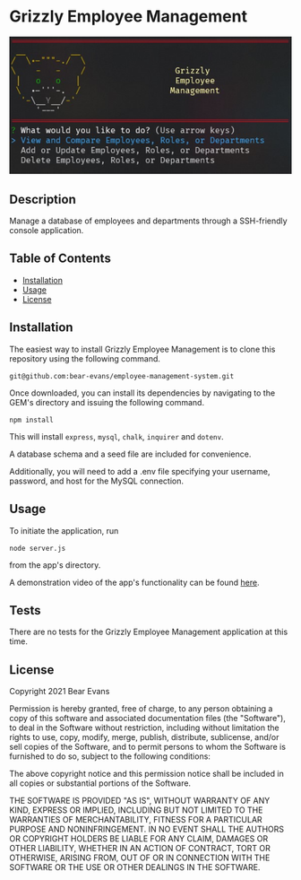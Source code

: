 # Grizzly Employee Management

![Screenshot of application](./assets/Screenshot.jpg)

## Description

Manage a database of employees and departments through a SSH-friendly console application.

## Table of Contents

- [Installation](#installation)
- [Usage](#usage)
- [License](#license)

## Installation

The easiest way to install Grizzly Employee Management is to clone this repository using the following command.

```
git@github.com:bear-evans/employee-management-system.git
```

Once downloaded, you can install its dependencies by navigating to the GEM's directory and issuing the following command.

```
npm install
```

This will install `express`, `mysql`, `chalk`, `inquirer` and `dotenv`.

A database schema and a seed file are included for convenience.

Additionally, you will need to add a .env file specifying your username, password, and host for the MySQL connection.

## Usage

To initiate the application, run

```
node server.js
```

from the app's directory.

A demonstration video of the app's functionality can be found [here](https://drive.google.com/file/d/1ZsfxC0nNPWlQpg_OHqqhbq6xlMIzh_y9/view).

## Tests

There are no tests for the Grizzly Employee Management application at this time.

## License

Copyright 2021 Bear Evans

Permission is hereby granted, free of charge, to any person obtaining a copy of this software and associated documentation files (the "Software"), to deal in the Software without restriction, including without limitation the rights to use, copy, modify, merge, publish, distribute, sublicense, and/or sell copies of the Software, and to permit persons to whom the Software is furnished to do so, subject to the following conditions:

The above copyright notice and this permission notice shall be included in all copies or substantial portions of the Software.

THE SOFTWARE IS PROVIDED "AS IS", WITHOUT WARRANTY OF ANY KIND, EXPRESS OR IMPLIED, INCLUDING BUT NOT LIMITED TO THE WARRANTIES OF MERCHANTABILITY, FITNESS FOR A PARTICULAR PURPOSE AND NONINFRINGEMENT. IN NO EVENT SHALL THE AUTHORS OR COPYRIGHT HOLDERS BE LIABLE FOR ANY CLAIM, DAMAGES OR OTHER LIABILITY, WHETHER IN AN ACTION OF CONTRACT, TORT OR OTHERWISE, ARISING FROM, OUT OF OR IN CONNECTION WITH THE SOFTWARE OR THE USE OR OTHER DEALINGS IN THE SOFTWARE.
